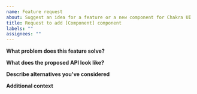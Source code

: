 ```yaml
---
name: Feature request
about: Suggest an idea for a feature or a new component for Chakra UI
title: Request to add [Component] component
labels: ""
assignees: ""
---
```


**What problem does this feature solve?**

<!-- A clear and concise description of the feature, the problem it solves
and solution you propose. -->

**What does the proposed API look like?**

<!-- Describe how you propose to solve the problem and provide code samples of how
the API would work once implemented. -->

**Describe alternatives you've considered**

<!-- List any alternative solutions you've considered. -->

**Additional context**

<!-- Add any other context or screenshots about the feature request here. -->
